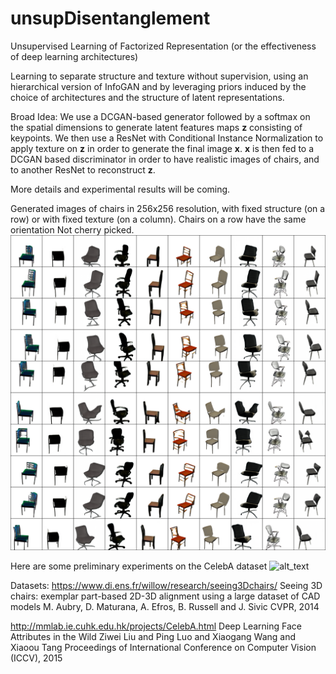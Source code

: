 # unsupDisentanglement
Unsupervised Learning of Factorized Representation (or the effectiveness of deep learning architectures)

Learning to separate structure and texture without supervision, using an hierarchical version of InfoGAN and by leveraging priors induced by the choice of architectures and the structure of latent representations.


Broad Idea:
We use a DCGAN-based generator followed by a softmax on the spatial dimensions to generate latent features maps **z** consisting of keypoints.
We then use a ResNet with Conditional Instance Normalization to apply texture on **z** in order to generate the final image **x**. 
**x** is then fed to a DCGAN based discriminator in order to have realistic images of chairs, and to another ResNet to reconstruct **z**.

More details and experimental results will be coming.

Generated images of chairs in 256x256 resolution, with fixed structure (on a row) or with fixed texture (on a column).
Chairs on a row have the same orientation 
Not cherry picked.
![alt text](out_209000_T.png)


Here are some preliminary experiments on the CelebA dataset
![alt_text](out_178000_T.png)


Datasets:
https://www.di.ens.fr/willow/research/seeing3Dchairs/
Seeing 3D chairs: exemplar part-based 2D-3D alignment using a large dataset of CAD models
M. Aubry, D. Maturana, A. Efros, B. Russell and J. Sivic
CVPR, 2014

http://mmlab.ie.cuhk.edu.hk/projects/CelebA.html
Deep Learning Face Attributes in the Wild
Ziwei Liu and Ping Luo and Xiaogang Wang and Xiaoou Tang
Proceedings of International Conference on Computer Vision (ICCV), 2015
